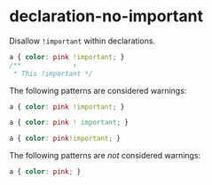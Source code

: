 # declaration-no-important

Disallow `!important` within declarations.

```css
a { color: pink !important; }
/**             ↑
 * This !important */
```

The following patterns are considered warnings:

```css
a { color: pink !important; }
```

```css
a { color: pink ! important; }
```

```css
a { color: pink!important; }
```

The following patterns are *not* considered warnings:

```css
a { color: pink; }
```
